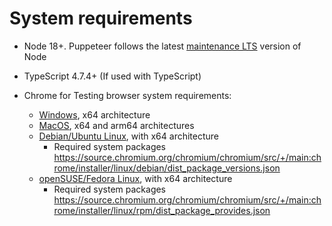 # System requirements

- Node 18+. Puppeteer follows the latest
  [maintenance LTS](https://github.com/nodejs/Release#release-schedule) version of
  Node

- TypeScript 4.7.4+ (If used with TypeScript)

- Chrome for Testing browser system requirements:

  - [Windows](https://support.google.com/chrome/a/answer/7100626?hl=en#:~:text=the%20specified%20criteria.-,Windows,-To%20use%20Chrome), x64 architecture
  - [MacOS](https://support.google.com/chrome/a/answer/7100626?hl=en#:~:text=Not%20yet%20scheduled-,Mac,-To%20use%20Chrome), x64 and arm64 architectures
  - [Debian/Ubuntu Linux](https://support.google.com/chrome/a/answer/7100626?hl=en#:~:text=10.15%20or%20later-,Linux,-To%20use%20Chrome), with x64 architecture
    - Required system packages https://source.chromium.org/chromium/chromium/src/+/main:chrome/installer/linux/debian/dist_package_versions.json
  - [openSUSE/Fedora Linux](https://support.google.com/chrome/a/answer/7100626?hl=en#:~:text=10.15%20or%20later-,Linux,-To%20use%20Chrome), with x64 architecture
    - Required system packages https://source.chromium.org/chromium/chromium/src/+/main:chrome/installer/linux/rpm/dist_package_provides.json
